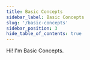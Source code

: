```yaml
---
title: Basic Concepts
sidebar_label: Basic Concepts
slug: '/basic-concepts'
sidebar_position: 3
hide_table_of_contents: true
---
```


Hi! I'm Basic Concepts.